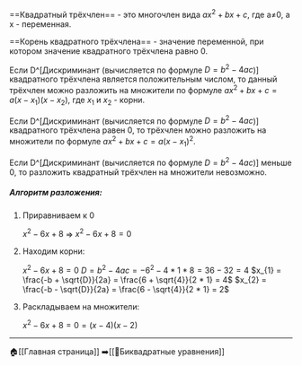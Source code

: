 ==Квадратный трёхчлен== - это многочлен вида $ax^{2} +bx +c$, где a≠0, а x - переменная.

==Корень квадратного трёхчлена== - значение переменной, при котором значение квадратного трёхчлена равно 0.

Если D^[Дискриминант (вычисляется по формуле $D = b^{2} - 4ac$)] квадратного трёхчлена является положительным числом, то данный трёхчлен можно разложить на множители по формуле $ax^{2}+bx+c = a(x-x_{1})(x-x_{2})$, где $x_{1}$ и $x_{2}$ - корни.

Если D^[Дискриминант (вычисляется по формуле $D = b^{2} - 4ac$)] квадратного трёхчлена равен 0, то трёхчлен можно разложить на множители по формуле $ax^{2}+bx+c = a(x-x_{1})^{2}$.

Если D^[Дискриминант (вычисляется по формуле $D = b^{2} - 4ac$)] меньше 0, то разложить квадратный трёхчлен на множители невозможно.

##### Алгоритм разложения:
1. Приравниваем к 0
	
	$x^{2} - 6x + 8$   =>   $x^{2} - 6x + 8 = 0$
	
2. Находим корни: 
	
	$x^{2} - 6x + 8 = 0$
	$D = b^{2} - 4ac = -6^{2} - 4 * 1 * 8 = 36 - 32 = 4$
	$x_{1} =  \frac{-b + \sqrt{D}}{2a} = \frac{6 + \sqrt{4}}{2 * 1} = 4$
	$x_{2} =  \frac{-b - \sqrt{D}}{2a} = \frac{6 - \sqrt{4}}{2 * 1} = 2$
	
3. Раскладываем на множители:
	
	$x^{2} - 6x + 8 = 0 = (x-4)(x-2)$

---
🏠[[Главная страница]]
➡️[[📒Биквадратные уравнения]]